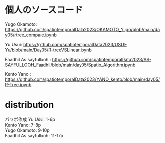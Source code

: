 # 個人のソースコード
Yugo Okamoto: <https://github.com/spatiotemporalData2023/OKAMOTO_Yugo/blob/main/day05/rtree_compare.ipynb>

Yu Usui: <https://github.com/spatiotemporalData2023/USUI-Yu/blob/main/Day05/R-treeVSLinear.ipynb>

Faadhil As sayfullooh : https://github.com/spatiotemporalData2023/AS-SAYFULLOOH_Faadhil/blob/main/day05/Spatio_Algorithm.ipynb

Kento Yano : <https://github.com/spatiotemporalData2023/YANO_kento/blob/main/day05/R-Tree.ipynb>

# distribution
パワポ作成
Yu Usui: 1-6p </br>
Kento Yano: 7-8p </br>
Yugo Okamoto: 9-10p </br>
Faadhil As sayfullooh: 11-17p </br>
